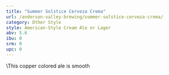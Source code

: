 ```yaml
---
title: "Summer Solstice Cerveza Crema"
url: /anderson-valley-brewing/summer-solstice-cerveza-crema/
category: Other Style
style: American-Style Cream Ale or Lager
abv: 5.6
ibu: 0
srm: 0
upc: 0
---
```

\This copper colored ale is smooth
